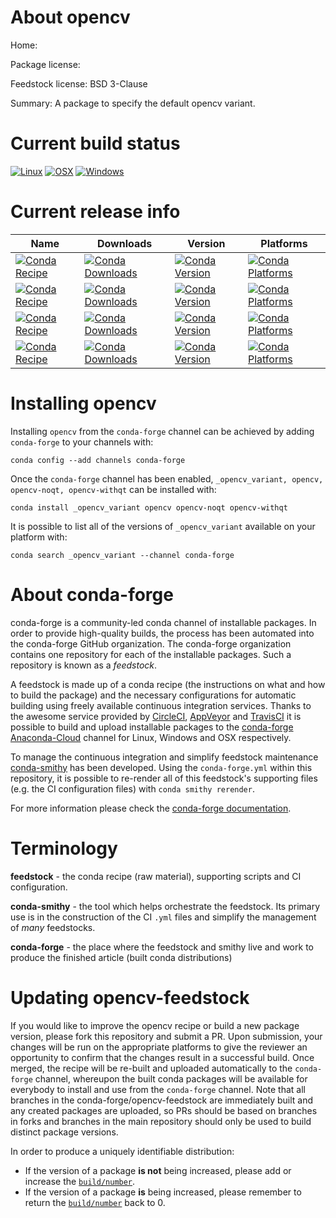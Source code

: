 About opencv
============

Home: 

Package license: 

Feedstock license: BSD 3-Clause

Summary: A package to specify the default opencv variant.



Current build status
====================

[![Linux](https://img.shields.io/circleci/project/github/conda-forge/opencv-feedstock/master.svg?label=Linux)](https://circleci.com/gh/conda-forge/opencv-feedstock)
[![OSX](https://img.shields.io/travis/conda-forge/opencv-feedstock/master.svg?label=macOS)](https://travis-ci.org/conda-forge/opencv-feedstock)
[![Windows](https://img.shields.io/appveyor/ci/conda-forge/opencv-feedstock/master.svg?label=Windows)](https://ci.appveyor.com/project/conda-forge/opencv-feedstock/branch/master)

Current release info
====================

| Name | Downloads | Version | Platforms |
| --- | --- | --- | --- |
| [![Conda Recipe](https://img.shields.io/badge/recipe-_opencv_variant-green.svg)](https://anaconda.org/conda-forge/_opencv_variant) | [![Conda Downloads](https://img.shields.io/conda/dn/conda-forge/_opencv_variant.svg)](https://anaconda.org/conda-forge/_opencv_variant) | [![Conda Version](https://img.shields.io/conda/vn/conda-forge/_opencv_variant.svg)](https://anaconda.org/conda-forge/_opencv_variant) | [![Conda Platforms](https://img.shields.io/conda/pn/conda-forge/_opencv_variant.svg)](https://anaconda.org/conda-forge/_opencv_variant) |
| [![Conda Recipe](https://img.shields.io/badge/recipe-opencv-green.svg)](https://anaconda.org/conda-forge/opencv) | [![Conda Downloads](https://img.shields.io/conda/dn/conda-forge/opencv.svg)](https://anaconda.org/conda-forge/opencv) | [![Conda Version](https://img.shields.io/conda/vn/conda-forge/opencv.svg)](https://anaconda.org/conda-forge/opencv) | [![Conda Platforms](https://img.shields.io/conda/pn/conda-forge/opencv.svg)](https://anaconda.org/conda-forge/opencv) |
| [![Conda Recipe](https://img.shields.io/badge/recipe-opencv--noqt-green.svg)](https://anaconda.org/conda-forge/opencv-noqt) | [![Conda Downloads](https://img.shields.io/conda/dn/conda-forge/opencv-noqt.svg)](https://anaconda.org/conda-forge/opencv-noqt) | [![Conda Version](https://img.shields.io/conda/vn/conda-forge/opencv-noqt.svg)](https://anaconda.org/conda-forge/opencv-noqt) | [![Conda Platforms](https://img.shields.io/conda/pn/conda-forge/opencv-noqt.svg)](https://anaconda.org/conda-forge/opencv-noqt) |
| [![Conda Recipe](https://img.shields.io/badge/recipe-opencv--withqt-green.svg)](https://anaconda.org/conda-forge/opencv-withqt) | [![Conda Downloads](https://img.shields.io/conda/dn/conda-forge/opencv-withqt.svg)](https://anaconda.org/conda-forge/opencv-withqt) | [![Conda Version](https://img.shields.io/conda/vn/conda-forge/opencv-withqt.svg)](https://anaconda.org/conda-forge/opencv-withqt) | [![Conda Platforms](https://img.shields.io/conda/pn/conda-forge/opencv-withqt.svg)](https://anaconda.org/conda-forge/opencv-withqt) |

Installing opencv
=================

Installing `opencv` from the `conda-forge` channel can be achieved by adding `conda-forge` to your channels with:

```
conda config --add channels conda-forge
```

Once the `conda-forge` channel has been enabled, `_opencv_variant, opencv, opencv-noqt, opencv-withqt` can be installed with:

```
conda install _opencv_variant opencv opencv-noqt opencv-withqt
```

It is possible to list all of the versions of `_opencv_variant` available on your platform with:

```
conda search _opencv_variant --channel conda-forge
```


About conda-forge
=================

conda-forge is a community-led conda channel of installable packages.
In order to provide high-quality builds, the process has been automated into the
conda-forge GitHub organization. The conda-forge organization contains one repository
for each of the installable packages. Such a repository is known as a *feedstock*.

A feedstock is made up of a conda recipe (the instructions on what and how to build
the package) and the necessary configurations for automatic building using freely
available continuous integration services. Thanks to the awesome service provided by
[CircleCI](https://circleci.com/), [AppVeyor](https://www.appveyor.com/)
and [TravisCI](https://travis-ci.org/) it is possible to build and upload installable
packages to the [conda-forge](https://anaconda.org/conda-forge)
[Anaconda-Cloud](https://anaconda.org/) channel for Linux, Windows and OSX respectively.

To manage the continuous integration and simplify feedstock maintenance
[conda-smithy](https://github.com/conda-forge/conda-smithy) has been developed.
Using the ``conda-forge.yml`` within this repository, it is possible to re-render all of
this feedstock's supporting files (e.g. the CI configuration files) with ``conda smithy rerender``.

For more information please check the [conda-forge documentation](https://conda-forge.org/docs/).

Terminology
===========

**feedstock** - the conda recipe (raw material), supporting scripts and CI configuration.

**conda-smithy** - the tool which helps orchestrate the feedstock.
                   Its primary use is in the construction of the CI ``.yml`` files
                   and simplify the management of *many* feedstocks.

**conda-forge** - the place where the feedstock and smithy live and work to
                  produce the finished article (built conda distributions)


Updating opencv-feedstock
=========================

If you would like to improve the opencv recipe or build a new
package version, please fork this repository and submit a PR. Upon submission,
your changes will be run on the appropriate platforms to give the reviewer an
opportunity to confirm that the changes result in a successful build. Once
merged, the recipe will be re-built and uploaded automatically to the
`conda-forge` channel, whereupon the built conda packages will be available for
everybody to install and use from the `conda-forge` channel.
Note that all branches in the conda-forge/opencv-feedstock are
immediately built and any created packages are uploaded, so PRs should be based
on branches in forks and branches in the main repository should only be used to
build distinct package versions.

In order to produce a uniquely identifiable distribution:
 * If the version of a package **is not** being increased, please add or increase
   the [``build/number``](https://conda.io/docs/user-guide/tasks/build-packages/define-metadata.html#build-number-and-string).
 * If the version of a package **is** being increased, please remember to return
   the [``build/number``](https://conda.io/docs/user-guide/tasks/build-packages/define-metadata.html#build-number-and-string)
   back to 0.
